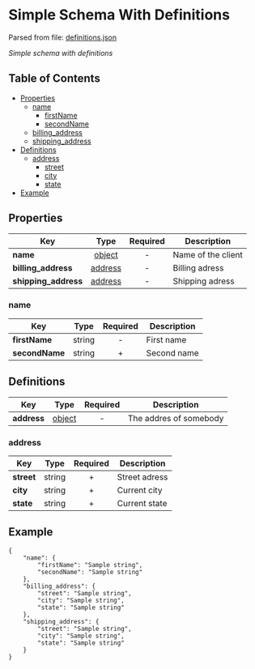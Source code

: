 # __Simple Schema With Definitions__
Parsed from file: [definitions.json](https://github.com/McCastles/JMC/blob/master/examples/simple/simple-definitions.json)

_Simple schema with definitions_
## Table of Contents
* [Properties](#properties)
	* [name](#name)
		* [firstName](#name)
		* [secondName](#name)
	* [billing_address](#properties)
	* [shipping_address](#properties)
* [Definitions](#definitions)
	* [address](#address)
		* [street](#address)
		* [city](#address)
		* [state](#address)
* [Example](#example)
## __Properties__

|Key|Type|Required|Description|
|-|:-:|:-:|-|
|__name__|[object](#name)|-|Name of the client|
|__billing_address__|[address](#address)|-|Billing adress|
|__shipping_address__|[address](#address)|-|Shipping adress|
### __name__

|Key|Type|Required|Description|
|-|:-:|:-:|-|
|__firstName__|string|-|First name|
|__secondName__|string|+|Second name|
## __Definitions__

|Key|Type|Required|Description|
|-|:-:|:-:|-|
|__address__|[object](#address)|-|The addres of somebody|
### __address__

|Key|Type|Required|Description|
|-|:-:|:-:|-|
|__street__|string|+|Street adress|
|__city__|string|+|Current city|
|__state__|string|+|Current state|
## __Example__
```
{
    "name": {
        "firstName": "Sample string",
        "secondName": "Sample string"
    },
    "billing_address": {
        "street": "Sample string",
        "city": "Sample string",
        "state": "Sample string"
    },
    "shipping_address": {
        "street": "Sample string",
        "city": "Sample string",
        "state": "Sample string"
    }
}
```